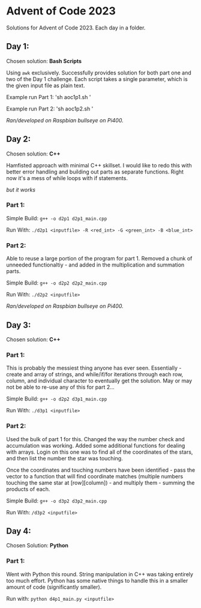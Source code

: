 # Advent of Code 2023

Solutions for Advent of Code 2023. Each day in a folder.

## Day 1:
Chosen solution: **Bash Scripts**

Using `awk` exclusively. Successfully provides solution for both part one and two of the Day 1 challenge.
Each script takes a single parameter, which is the given input file as plain text. 

Example run Part 1: 'sh aoc1p1.sh <inputfile>'

Example run Part 2: 'sh aoc1p2.sh <inputfile>'

_Ran/developed on Raspbian bullseye on Pi400._

## Day 2:
Chosen solution: **C++**

Hamfisted approach with minimal C++ skillset. I would like to redo this with better error handling and
building out parts as separate functions. Right now it's a mess of while loops with if statements.

_but it works_

### Part 1:

Simple Build:
`g++ -o d2p1 d2p1_main.cpp`

Run With:
`./d2p1 <inputfile> -R <red_int> -G <green_int> -B <blue_int>`

### Part 2:

Able to reuse a large portion of the program for part 1. Removed a chunk of unneeded functionaltiy - and added in the multiplication and summation parts.

Simple Build:
`g++ -o d2p2 d2p2_main.cpp`

Run With:
`./d2p2 <inputfile>`

_Ran/developed on Raspbian bullseye on Pi400._

## Day 3:
Chosen solution: **C++**

### Part 1:

This is probably the messiest thing anyone has ever seen. Essentially - create and array of strings, and while/if/for iterations through each row, column, and individual character to eventually get the solution. May or may not be able to re-use any of this for part 2...

Simple Build:
`g++ -o d2p2 d3p1_main.cpp`

Run With:
`./d3p1 <inputfile>`

### Part 2:

Used the bulk of part 1 for this. Changed the way the number check and accumulation was working. Added some additional functions for dealing with arrays. Login on this one was to find all of the coordinates of the stars, and then list the number the star was touching. 

Once the coordinates and touching numbers have been identified - pass the vector to a function that will find coordinate matches (multiple numbers touching the same star at [row][column]) - and multiply them - summing the products of each.

Simple Build:
`g++ -o d3p2 d3p2_main.cpp`

Run With:
`/d3p2 <inputfile>`

## Day 4:
Chosen Solution: **Python**

### Part 1:

Went with Python this round. String manipulation in C++ was taking entirely too much effort. Python has some native things to handle this in a smaller amount of code (significantly smaller).

Run with:
`python d4p1_main.py <inputfile>`